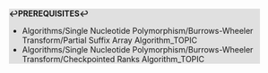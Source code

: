 <div style="margin:2em; background-color: #e0e0e0;">

<strong>↩PREREQUISITES↩</strong>

 * Algorithms/Single Nucleotide Polymorphism/Burrows-Wheeler Transform/Partial Suffix Array Algorithm_TOPIC
 * Algorithms/Single Nucleotide Polymorphism/Burrows-Wheeler Transform/Checkpointed Ranks Algorithm_TOPIC

</div>

